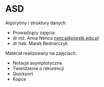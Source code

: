 # ASD
Algorytmy i struktury danych
- Prowadzący zajęcia:
- dr inż. Anna Nenca <nenca@pjwstk.edu.pl>
- dr hab. Marek Bednarczyk

Materiał realizowany na zajęciach.
- Notacje asymptotyczne
- Twierdzenie o rekurencji
- Quicksort
- Kopce

